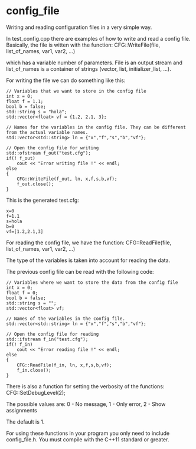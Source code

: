 # config_file
Writing and reading configuration files in a very simple way.

In test_config.cpp there are examples of how to write and read a config file.
Basically, the file is witten with the function:
    CFG::WriteFile(file, list_of_names, var1, var2, ...)

which has a variable number of parameters. File is an output stream and list_of_names is a container of strings (vector, list, initializer_list, ...).

For writing the file we can do something like this:

    // Variables that we want to store in the config file
    int x = 0;
    float f = 1.1;
    bool b = false;
    std::string s = "hola";
    std::vector<float> vf = {1.2, 2.1, 3};
    
    // Names for the variables in the config file. They can be different from the actual variable names.
    std::vector<std::string> ln = {"x","f","s","b","vf"};

    // Open the config file for writing
    std::ofstream f_out("test.cfg");
    if(! f_out)
        cout << "Error writing file !" << endl;
    else
    {
        CFG::WriteFile(f_out, ln, x,f,s,b,vf);
        f_out.close();
    }

This is the generated test.cfg:

    x=0
    f=1.1
    s=hola
    b=0
    vf=[1.2,2.1,3]

For reading the config file, we have the function:
    CFG::ReadFile(file, list_of_names, var1, var2, ...)

The type of the variables is taken into account for reading the data.

The previous config file can be read with the following code:

    // Variables where we want to store the data from the config file
    int x = 0;
    float f = 0;
    bool b = false;
    std::string s = "";
    std::vector<float> vf;
    
    // Names of the variables in the config file. 
    std::vector<std::string> ln = {"x","f","s","b","vf"};

    // Open the config file for reading
    std::ifstream f_in("test.cfg");
    if(! f_in)
        cout << "Error reading file !" << endl;
    else
    {
        CFG::ReadFile(f_in, ln, x,f,s,b,vf);
        f_in.close();
    }

There is also a function for setting the verbosity of the functions:
    CFG::SetDebugLevel(2);

The possible values are:
0 - No message, 1 - Only error, 2 - Show assignments

The default is 1.

For using these functions in your program you only need to include config_file.h. You must compile with the C++11 standard or greater.
